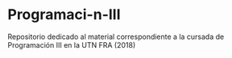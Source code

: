 # Programaci-n-III
Repositorio dedicado al material correspondiente a la cursada de Programación III en la UTN FRA (2018)

